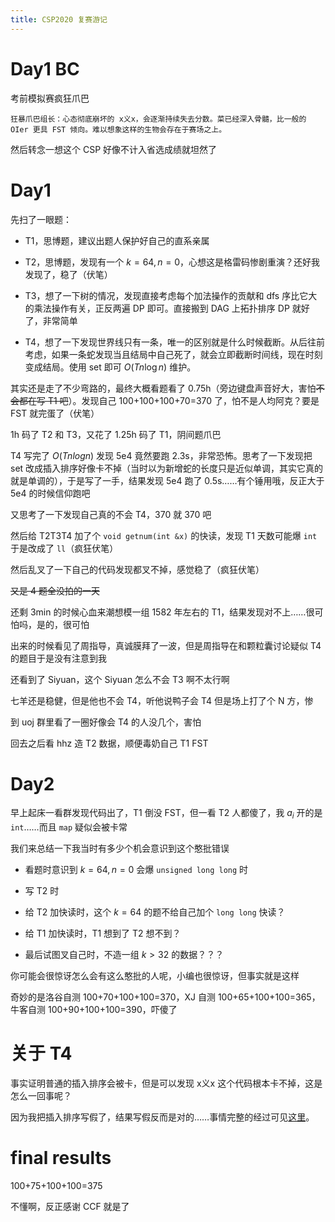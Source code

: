 ```yaml
---
title: CSP2020 复赛游记
---
```


# Day1 BC

考前模拟赛疯狂爪巴

``狂暴爪巴组长：心态彻底崩坏的 x义x，会逐渐持续失去分数。菜已经深入骨髓，比一般的 OIer 更具 FST 倾向。难以想象这样的生物会存在于赛场之上。``

然后转念一想这个 CSP 好像不计入省选成绩就坦然了

# Day1

先扫了一眼题：

- T1，思博题，建议出题人保护好自己的直系亲属

- T2，思博题，发现有一个 $k=64,n=0$，心想这是格雷码惨剧重演？还好我发现了，稳了（伏笔）

- T3，想了一下树的情况，发现直接考虑每个加法操作的贡献和 dfs 序比它大的乘法操作有关，正反两遍 DP 即可。直接搬到 DAG 上拓扑排序 DP 就好了，非常简单

- T4，想了一下发现世界线只有一条，唯一的区别就是什么时候截断。从后往前考虑，如果一条蛇发现当且结局中自己死了，就会立即截断时间线，现在时刻变成结局。使用 set 即可 $O(Tn\log n)$ 维护。

其实还是走了不少弯路的，最终大概看题看了 0.75h（旁边键盘声音好大，害怕~~不会都在写 T1 吧~~）。发现自己 100+100+100+70=370 了，怕不是人均阿克？要是 FST 就完蛋了（伏笔）

1h 码了 T2 和 T3，又花了 1.25h 码了 T1，阴间题爪巴

T4 写完了 $O(Tnlogn)$ 发现 5e4 竟然要跑 2.3s，非常恐怖。思考了一下发现把 set 改成插入排序好像卡不掉（当时以为新增蛇的长度只是近似单调，其实它真的就是单调的），于是写了一手，结果发现 5e4 跑了 0.5s……有个锤用哦，反正大于 5e4 的时候信仰跑吧

又思考了一下发现自己真的不会 T4，370 就 370 吧

然后给 T2T3T4 加了个 ``void getnum(int &x)`` 的快读，发现 T1 天数可能爆 ``int`` 于是改成了 ``ll``（疯狂伏笔）

然后乱叉了一下自己的代码发现都叉不掉，感觉稳了（疯狂伏笔）

~~又是 4 题全没拍的一天~~

还剩 3min 的时候心血来潮想模一组 1582 年左右的 T1，结果发现对不上……很可怕吗，是的，很可怕

出来的时候看见了周指导，真诚膜拜了一波，但是周指导在和颗粒囊讨论疑似 T4 的题目于是没有注意到我

还看到了 Siyuan，这个 Siyuan 怎么不会 T3 啊不太行啊

七羊还是稳健，但是他也不会 T4，听他说鸭子会 T4 但是场上打了个 N 方，惨

到 uoj 群里看了一圈好像会 T4 的人没几个，害怕

回去之后看 hhz 造 T2 数据，顺便毒奶自己 T1 FST

# Day2

早上起床一看群发现代码出了，T1 倒没 FST，但一看 T2 人都傻了，我 $a_i$ 开的是 ``int``……而且 ``map`` 疑似会被卡常

我们来总结一下我当时有多少个机会意识到这个憨批错误

- 看题时意识到 $k=64,n=0$ 会爆 ``unsigned long long`` 时

- 写 T2 时

- 给 T2 加快读时，这个 $k=64$ 的题不给自己加个 ``long long`` 快读？

- 给 T1 加快读时，T1 想到了 T2 想不到？

- 最后试图叉自己时，不造一组 $k>32$ 的数据？？？

你可能会很惊讶怎么会有这么憨批的人呢，小编也很惊讶，但事实就是这样

奇妙的是洛谷自测 100+70+100+100=370，XJ 自测 100+65+100+100=365，牛客自测 100+90+100+100=390，吓傻了

# 关于 T4

事实证明普通的插入排序会被卡，但是可以发现 x义x 这个代码根本卡不掉，这是怎么一回事呢？

因为我把插入排序写假了，结果写假反而是对的……事情完整的经过可见[这里](https://www.luogu.com.cn/discuss/show/276409)。

# final results

100+75+100+100=375

不懂啊，反正感谢 CCF 就是了

